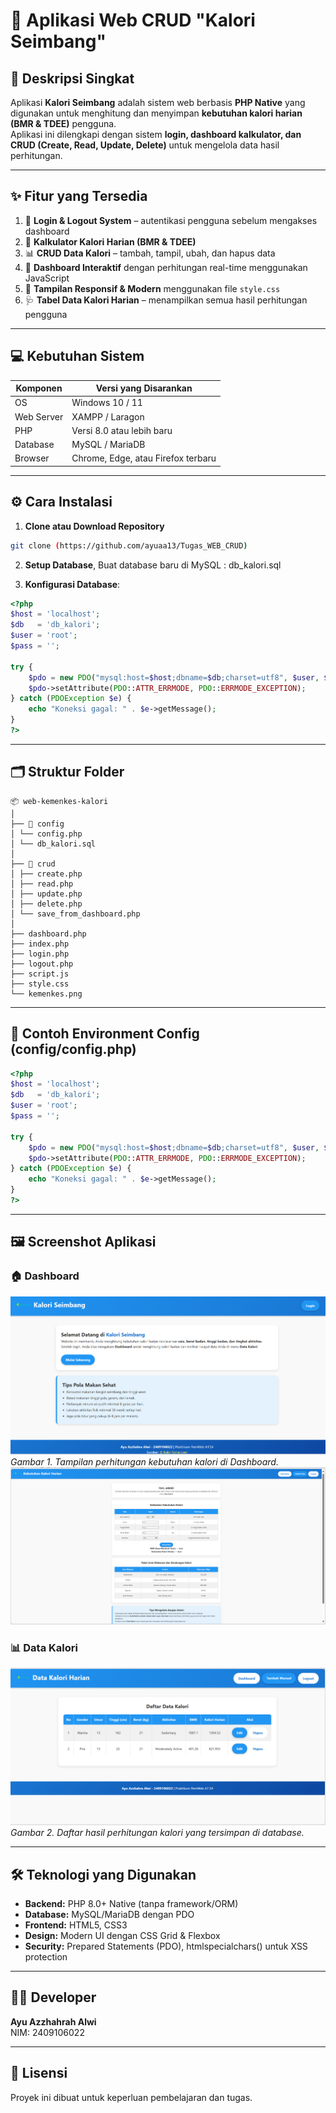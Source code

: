 # 🌿 Aplikasi Web CRUD "Kalori Seimbang"

## 📘 Deskripsi Singkat
Aplikasi **Kalori Seimbang** adalah sistem web berbasis **PHP Native** yang digunakan untuk menghitung dan menyimpan **kebutuhan kalori harian (BMR & TDEE)** pengguna.  
Aplikasi ini dilengkapi dengan sistem **login, dashboard kalkulator, dan CRUD (Create, Read, Update, Delete)** untuk mengelola data hasil perhitungan.

---

## ✨ Fitur yang Tersedia
1. 🔐 **Login & Logout System** – autentikasi pengguna sebelum mengakses dashboard  
2. 🧮 **Kalkulator Kalori Harian (BMR & TDEE)**  
3. 📊 **CRUD Data Kalori** – tambah, tampil, ubah, dan hapus data  
4. 🧠 **Dashboard Interaktif** dengan perhitungan real-time menggunakan JavaScript  
5. 🎨 **Tampilan Responsif & Modern** menggunakan file `style.css`  
6. 🩺 **Tabel Data Kalori Harian** – menampilkan semua hasil perhitungan pengguna  

---

## 💻 Kebutuhan Sistem
| Komponen | Versi yang Disarankan |
|-----------|------------------------|
| OS | Windows 10 / 11 |
| Web Server | XAMPP / Laragon |
| PHP | Versi 8.0 atau lebih baru |
| Database | MySQL / MariaDB |
| Browser | Chrome, Edge, atau Firefox terbaru |

---

## ⚙️ Cara Instalasi

1. **Clone atau Download Repository**
```bash
git clone (https://github.com/ayuaa13/Tugas_WEB_CRUD)
```   
2. **Setup Database**, Buat database baru di MySQL :
   db_kalori.sql
   
3. **Konfigurasi Database**:

```php
<?php
$host = 'localhost';
$db   = 'db_kalori';
$user = 'root';
$pass = '';

try {
    $pdo = new PDO("mysql:host=$host;dbname=$db;charset=utf8", $user, $pass);
    $pdo->setAttribute(PDO::ATTR_ERRMODE, PDO::ERRMODE_EXCEPTION);
} catch (PDOException $e) {
    echo "Koneksi gagal: " . $e->getMessage();
}
?>
```
---

## 🗂️ Struktur Folder

```
📦 web-kemenkes-kalori
│
├── 📁 config
│ └── config.php
│ └── db_kalori.sql 
│
├── 📁 crud
│ ├── create.php 
│ ├── read.php 
│ ├── update.php 
│ ├── delete.php 
│ └── save_from_dashboard.php 
│
├── dashboard.php 
├── index.php 
├── login.php 
├── logout.php 
├── script.js 
├── style.css 
└── kemenkes.png 
```

---

## 🧾 Contoh Environment Config (config/config.php)

```php
<?php
$host = 'localhost';
$db   = 'db_kalori';
$user = 'root';
$pass = '';

try {
    $pdo = new PDO("mysql:host=$host;dbname=$db;charset=utf8", $user, $pass);
    $pdo->setAttribute(PDO::ATTR_ERRMODE, PDO::ERRMODE_EXCEPTION);
} catch (PDOException $e) {
    echo "Koneksi gagal: " . $e->getMessage();
}
?>
```
---

## 🖼️ Screenshot Aplikasi

### 🏠 Dashboard
![Dashboard Kalori Seimbang](gambar/dashboard.png)
*Gambar 1. Tampilan perhitungan kebutuhan kalori di Dashboard.*
![Dashboard Kalori Seimbang](gambar/dashboard1.png)

### 📊 Data Kalori
![Data Kalori CRUD](gambar/data-kalori.png)
*Gambar 2. Daftar hasil perhitungan kalori yang tersimpan di database.*

---

## 🛠️ Teknologi yang Digunakan

- **Backend:** PHP 8.0+ Native (tanpa framework/ORM)
- **Database:** MySQL/MariaDB dengan PDO
- **Frontend:** HTML5, CSS3
- **Design:** Modern UI dengan CSS Grid & Flexbox
- **Security:** Prepared Statements (PDO), htmlspecialchars() untuk XSS protection

---

## 👨‍💻 Developer

**Ayu Azzhahrah Alwi**  
NIM: 2409106022

---

## 📝 Lisensi
Proyek ini dibuat untuk keperluan pembelajaran dan tugas.

